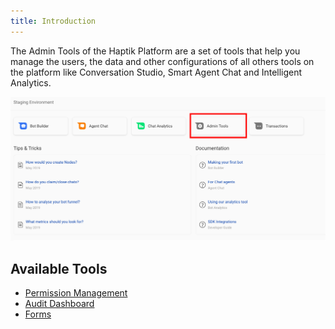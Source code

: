 ```yaml
---
title: Introduction
---
```


The Admin Tools of the Haptik Platform are a set of tools that help you manage the users, the data and other configurations of all others tools on the platform like Conversation Studio, Smart Agent Chat and Intelligent Analytics.

![Admin Tools](assets/admin-tools.png)

## Available Tools

* [Permission Management](https://docs.haptik.ai/admin-tools/permission-management)
* [Audit Dashboard](https://docs.haptik.ai/admin-tools/audit-dashboard)
* [Forms](https://docs.haptik.ai/bot-builder/basic/forms#docsNav)

